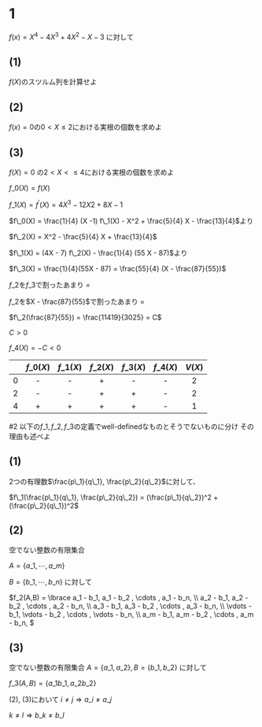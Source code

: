 # 1
$f(x) = X^4 - 4 X^3 + 4 X^2 - X - 3$
に対して

## (1)
$f(X)$のスツルム列を計算せよ

## (2)
$f(x) =0$の$0 < X \leq 2$における実根の個数を求めよ

## (3)
$f(X)=0$ の$2< X <\leq 4$における実根の個数を求めよ


$f\_0(X) = f(X)$

$f\_1(X) = f^\prime (X) = 4 X^3 - 12 X2 + 8X - 1$

$f\_0(X) = \frac{1}{4} (X -1) f\_1(X) - X^2 + \frac{5}{4} X - \frac{13}{4}$より

$f\_2(X) = X^2 - \frac{5}{4} X + \frac{13}{4}$

$f\_1(X) = (4X - 7) f\_2(X) - \frac{1}{4} (55 X - 87)$より

$f\_3(X) = \frac{1}{4}(55X - 87) = \frac{55}{4} (X - \frac{87}{55})$

$f\_2$を$f\_3$で割ったあまり =

$f\_2$を$X - \frac{87}{55}$で割ったあまり =

$f\_2(\frac{87}{55}) = \frac{11419}{3025} = C$

$C > 0$

$f\_4(X) = -C < 0$

||$f\_0(X)$|$f\_1(X)$|$f\_2(X)$|$f\_3(X)$|$f\_4(X)$|$V(X)$|
|:-:|:-:|:-:|:-:|:-:|:-:|:-:|
|0|-|-|+|-|-|2|
|2|-|-|+|+|-|2|
|4|+|+|+|+|-|1|

#2
以下の$f\_1, f\_2, f\_3$の定義でwell-definedなものとそうでないものに分け
その理由も述べよ

## (1)
2つの有理数$\frac{p\_1}{q\_1}, \frac{p\_2}{q\_2}$に対して、

$f\_1(\frac{p\_1}{q\_1}, \frac{p\_2}{q\_2}) = (\frac{p\_1}{q\_2})^2 + (\frac{p\_2}{q\_1})^2$

## (2)

空でない整数の有限集合

$A = \lbrace a\_1, \cdots ,  a\_m \rbrace$

$B = \lbrace b\_1, \cdots , b\_n \rbrace$ に対して

$f\_2(A,B) = \lbrace a\_1 - b\_1, a\_1 - b\_2 , \cdots , a\_1 - b\_n, \\\\
a\_2 - b\_1, a\_2 - b\_2 , \cdots , a\_2 - b\_n, \\\\
a\_3 - b\_1, a\_3 - b\_2 , \cdots , a\_3 - b\_n, \\\\
\vdots - b\_1, \vdots - b\_2 , \cdots , \vdots - b\_n, \\\\
a\_m - b\_1, a\_m - b\_2 , \cdots , a\_m - b\_n,
$

## (3)

空でない整数の有限集合 $A = \lbrace a\_1, a\_2 \rbrace, B = \lbrace b\_1 , b\_2 \rbrace$
に対して

$f\_3 (A, B) = \lbrace a\_1 b\_1 , a\_2 b\_2 \rbrace$

(2), (3)において $i \neq j \Rightarrow a\_i \neq a\_j$

$k \neq l \Rightarrow b\_k \neq b\_l$
